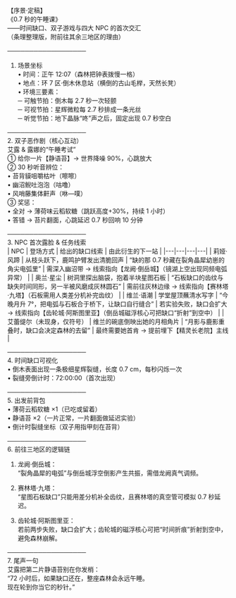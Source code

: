 <!-- 【开篇·第一章】  
《风把影子吹成了鹿的形状》  
基调：轻快的悬疑童话 · 节奏：慵懒午后→暮色微惊→星夜启程  

---

### 【序景】  
森林在午睡。  
阳光像一层被筛过的蜜，淌在苔背上，连风哨藤都懒得吹口哨。  
你——一个“误入”精灵边境的异乡人——正被艾露&露娜按在倒木上，往你耳朵里塞一片**静语苔**，说这样“才能听见森林的倒计时”。  

她们说得很轻，像在讲一个笑话：  
“森林的心跳慢了 0.7 秒，长老院却为此吵了 37 年。”  

---

### 【第一幕 · 三条邀约，同一阵风】  
1. **莉娅·风蹄**蹲在枝头，用鹿鸣护臂敲出一段节奏——  
   “帮我抓一只**裂角晶犀**的幼崽，要活的，不能让它角上的电弧熄灭。我要用它做一把会唱歌的弓。”  
   （轻快任务：幼崽藏在幽沼带，但附近徘徊着一只**影纹豹**——它是莉娅的老搭档，只是最近被“灰化”的影子吓到了。）  

2. **奥兰·星尘**从树洞里探出脑袋，递给你一张**星图石板碎片**的复印件，上面用精灵文写了一行潦草公式：  
   “帮我把这块石板拼回去，我就能证明森林的倒计时其实是一首歌。  
    但石板另一半在**赛诺瓦的影子**手里。”  
   （轻快任务：影子最近总在灰林边缘徘徊，它喜欢收集“会反光的笑话”——你得先让它笑，它才肯交出石板。）  

3. **维兰·语潮**在学堂屋顶朝你招手，碗里清水倒映出**艾蕾缇尔**的月相角片：  
   “今晚 7 点 32 分，月影会和鹿影重叠。  
    如果你能在重叠前把‘裂角晶犀的电弧’和‘影子的笑声’同时带到桥下，  
    森林的倒计时就会暂停——但只能暂停 3 秒。”  
   （轻快任务：把前两件事的“产物”组合成一把“电弧笑话”，点燃桥下风哨藤，让整座森林打一个 3 秒的喷嚏。）  

---

### 【第二幕 · 森林的 3 秒喷嚏】  
你成功了。  
电弧在藤网间跳成一只发光的鹿，影子笑得裂开，月影与鹿影重叠。  
整座森林真的打了个喷嚏——风哨藤齐奏一个走音的 C 大调，幽沼鲵吓得蹦出水面，星辉织蛛连夜补网。  

但在第 3.5 秒，意外发生：  
**倒计时没有归零，反而跳成了负数（-00:00:01）**。  

维兰的碗裂了，水面浮现一行新字：  
“影子把桥带走了。”  

---

### 【第三幕 · 灰林边缘的真相】  
桥不见了。  
原本横跨两山的风哨藤桥，现在只剩一道灰白的裂缝，像被谁撕掉了一页书。  
裂缝那头，站着**赛诺瓦的影子**——它手里拿着磁浮核心，脚下是倒岳城的倒影。  

影子开口，声音像两片铜箔摩擦：  
“森林的心跳慢了，是因为**倒岳城**偷偷吸走了星辉。  
  我把桥借给他们，换一块能让森林升空的引擎。  
  但引擎需要‘活体以太’——也就是你。”  

（轻快谈判：你可以用“电弧笑话”哄它，也可以用“月相角片”贿赂它，甚至可以提议“让森林先欠倒岳城一首歌”。）  

无论你怎么选，影子都会把磁浮核心塞进你手里，然后“砰”地一声——  
它自己碎成了月光。  

---

### 【终幕 · 星夜启程】  
裂缝合拢，桥回来了，但森林的心跳依旧慢了 0.7 秒。  
长老院吵得更凶了：  
- 艾蕾缇尔说：“去倒岳城，把倒影要回来。”  
- 赛诺瓦（本体）说：“去齿轮城，把引擎图纸补完。”  
- 奥兰说：“去赛林塔，把公式翻译成精灵语。”  
- 维兰只是递给你一碗新的清水：  
  “别忘了，影子在倒计时里等你。”  

于是，你带着：  
- 一把会唱歌的弓（莉娅的礼物）  
- 半块星图石板（奥兰的委托）  
- 一块磁浮核心（影子的谜题）  
- 一片静语苔（艾露&露娜的护身符）  

在风哨藤奏出的走音 C 大调里，踏上去往**倒岳城**（龙阙）、**齿轮城**（阿斯图里亚）、**赛林塔**（法师乡）的星夜旅途。  

---

### 【隐藏彩蛋】  
如果你回头，会发现裂缝处新长出一棵**发光的小树**——  
那是十年前被艾露&露娜救下的齿轮城童工埋下的枯叶。  
树梢挂着一行灰字：  
“倒计时归零前，记得把影子带回家。” -->
【序景·定稿】  
《0.7 秒的午睡课》  
——时间缺口、双子游戏与四大 NPC 的首次交汇  
（条理整理版，附前往其余三地区的理由）

──────────────────  
1. 场景坐标  
• 时间：正午 12:07（森林把钟表拨慢一格）  
• 地点：环 7 区·倒木休息站（横倒的古山毛榉，天然长凳）  
• 环境三要素：  
  ─ 可触节拍：倒木每 2.7 秒一次轻颤  
  ─ 可视节拍：星辉微粒每 2.7 秒排成一条光丝  
  ─ 听觉节拍：地下晶脉“咚”声之后，固定出现 0.7 秒空白  

──────────────────  
2. 双子恶作剧（核心互动）  
艾露 & 露娜的“午睡考试”  
① 给你一片【静语苔】→ 世界降噪 90%，心跳放大  
② 30 秒听音辨位：  
   • 苔背貘咀嚼枯叶（嚓嚓）  
   • 幽沼鲵吐泡泡（咕噜）  
   • 风哨藤集体鼾声（咻—噗）  
③ 奖惩：  
   • 全对 → 薄荷味云稻软糖（跳跃高度+30%，持续 1 小时）  
   • 答错 → 苔片翻面，心跳延迟 0.7 秒回响 10 分钟  

──────────────────  
3. NPC 首次露脸 & 任务线索  
| NPC | 登场方式 | 给出的缺口线索 | 由此衍生的下一站 |
|---|---|---|---|
| 莉娅·风蹄 | 从枝头跃下，鹿鸣护臂发出清脆回声 | “缺的那 0.7 秒藏在裂角晶犀幼崽的角尖电弧里” | 需深入幽沼带 → 线索指向【龙阙·倒岳城】（镜湖上空出现同频电弧异常） |
| 奥兰·星尘 | 树洞里探出脑袋，抱着半块星图石板 | “石板缺口的齿纹与缺失时间同形，另一半被风磨成灰林圆石” | 需前往灰林边缘 → 线索指向【赛林塔·九塔】（石板需用人类差分机补完齿纹） |
| 维兰·语潮 | 学堂屋顶蘸清水写字 | “今晚月升 7°，把电弧与石板合于桥下，让缺口自行缝合” | 若实验失败，缺口会扩大 → 线索指向【齿轮城·阿斯图里亚】（倒岳城磁浮核心可把缺口“折射”到空中） |
| 艾蕾缇尔（未现身，仅符号） | 维兰的碗底倒映出她的月相角片 | “月影与鹿影重叠时，缺口会决定森林的去留” | 最终需要她首肯 → 提前埋下【精灵长老院】主线 |

──────────────────  
4. 时间缺口可视化  
• 倒木表面出现一条极细星辉裂缝，长度 0.7 cm，每秒闪烁一次  
• 裂缝旁倒计时：72:00:00（首次出现）  

──────────────────  
5. 出发前背包  
• 薄荷云稻软糖 ×1（已吃或留着）  
• 静语苔 ×2（一片正常，一片翻面做延迟实验）  
• 倒计时裂缝坐标（双子用指甲刻在苔背）  

──────────────────  
6. 前往三地区的逻辑链  
1. 龙阙·倒岳城：  
   “裂角晶犀的电弧”与倒岳城浮空倒影产生共振，需借龙阙真气调频。  

2. 赛林塔·九塔：  
   “星图石板缺口”只能用差分机补全齿纹，且赛林塔的真空管可模拟 0.7 秒延迟。  

3. 齿轮城·阿斯图里亚：  
   若前两步失败，缺口会扩大；齿轮城的磁浮核心可把“时间折痕”折射到空中，避免森林崩解。  

──────────────────  
7. 尾声一句  
艾露把第二片静语苔别在你发梢：  
“72 小时后，如果缺口还在，整座森林会永远午睡。  
  现在轮到你当它的秒针。”